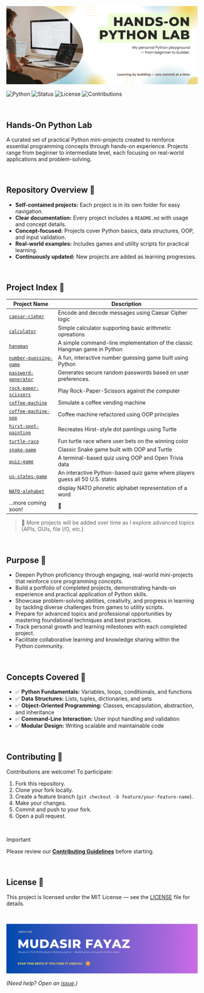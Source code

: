 ![Output](assets/banner.png)

<p> </p>

![Python](https://img.shields.io/badge/Python-3.8+-blue?logo=python)
![Status](https://img.shields.io/badge/projects-active-brightgreen)
![License](https://img.shields.io/badge/license-MIT-informational)
![Contributions](https://img.shields.io/badge/contributions-welcome-orange)

<br/>

## Hands-On Python Lab

A curated set of practical Python mini-projects created to reinforce essential programming concepts through hands-on experience. Projects range from beginner to intermediate level, each focusing on real-world applications and problem-solving.

<br/>

## Repository Overview 🚀

- **Self-contained projects:** Each project is in its own folder for easy navigation.
- **Clear documentation:** Every project includes a `README.md` with usage and concept details.
- **Concept-focused:** Projects cover Python basics, data structures, OOP, and input validation.
- **Real-world examples:** Includes games and utility scripts for practical learning.
- **Continuously updated:** New projects are added as learning progresses.

<br/>

## Project Index 📁

| Project Name                                    | Description                                                                  |
| ----------------------------------------------- | ---------------------------------------------------------------------------- |
| [`caesar-cipher`](/caesar-cipher)               | Encode and decode messages using Caesar Cipher logic                         |
| [`calculator`](/calculator)                     | Simple calculator supporting basic arithmetic opreations                     |
| [`hangman`](/hangman)                           | A simple command-line implementation of the classic Hangman game in Python   |
| [`number-guessing-game`](/number-guessing-game) | A fun, interactive number guessing game built using Python                   |
| [`password-generator`](/password-generator)     | Generates secure random passwords based on user preferences.                 |
| [`rock-paper-scissors`](/rock-paper-scissors)   | Play Rock-Paper-Scissors against the computer                                |
| [`coffee-machine`](/coffee-machine)             | Simulate a coffee vending machine                                            |
| [`coffee-machine-oop`](/coffee-machine-oop)     | Coffee machine refactored using OOP principles                               |
| [`hirst-spot-painting`](/hirst-spot-painting)   | Recreates Hirst-style dot paintings using Turtle                             |
| [`turtle-race`](/turtle-race)                   | Fun turtle race where user bets on the winning color                         |
| [`snake-game`](/snake-game)                     | Classic Snake game built with OOP and Turtle                                 |
| [`quiz-game`](/quiz-game)                       | A terminal-based quiz using OOP and Open Trivia data                         |
| [`us-states-game`](/us-states-game)             | An interactive Python-based quiz game where players guess all 50 U.S. states |
| [`NATO-alphabet`](/NATO-alphabet)               | display NATO phonetic alphabet representation of a word                      |
| ...more coming soon!                            | 🚧                                                                           |

> 📌 More projects will be added over time as I explore advanced topics (APIs, GUIs, file I/O, etc.)

<br/>

## Purpose 🎯

- Deepen Python proficiency through engaging, real-world mini-projects that reinforce core programming concepts.
- Build a portfolio of completed projects, demonstrating hands-on experience and practical application of Python skills.
- Showcase problem-solving abilities, creativity, and progress in learning by tackling diverse challenges from games to utility scripts.
- Prepare for advanced topics and professional opportunities by mastering foundational techniques and best practices.
- Track personal growth and learning milestones with each completed project.
- Facilitate collaborative learning and knowledge sharing within the Python community.

<br/>

## Concepts Covered 🧠

- ✅ **Python Fundamentals:** Variables, loops, conditionals, and functions
- ✅ **Data Structures:** Lists, tuples, dictionaries, and sets
- ✅ **Object-Oriented Programming:** Classes, encapsulation, abstraction, and inheritance
- ✅ **Command-Line Interaction:** User input handling and validation
- ✅ **Modular Design:** Writing scalable and maintainable code

<br/>

## Contributing 🤝

Contributions are welcome! To participate:

1. Fork this repository.
2. Clone your fork locally.
3. Create a feature branch (`git checkout -b feature/your-feature-name`).
4. Make your changes.
5. Commit and push to your fork.
6. Open a pull request.

<br/>

> [!IMPORTANT]
> Please review our [**Contributing Guidelines**](./CONTRIBUTING.md) before starting.

<br/>

## License 📜

This project is licensed under the MIT License — see the [LICENSE](./LICENSE) file for details.

<br/>

![Output](assets/footer.png)

<p> </p>

_(Need help? Open an [issue](https://github.com/mudasirfayaz/hands-on-python-lab/issues).)_
